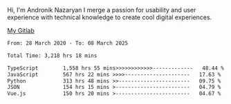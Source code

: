 Hi, I'm Andronik Nazaryan
I merge a passion for usability and user experience with technical knowledge to create cool digital experiences.

[My Gitlab](https://gitlab.com/anridev24)

<!--START_SECTION:waka-->

```txt
From: 28 March 2020 - To: 08 March 2025

Total Time: 3,218 hrs 18 mins

TypeScript        1,558 hrs 55 mins>>>>>>>>>>>>-------------   48.44 %
JavaScript        567 hrs 22 mins >>>>---------------------   17.63 %
Python            313 hrs 48 mins >>-----------------------   09.75 %
JSON              154 hrs 15 mins >------------------------   04.79 %
Vue.js            150 hrs 20 mins >------------------------   04.67 %
```

<!--END_SECTION:waka-->
